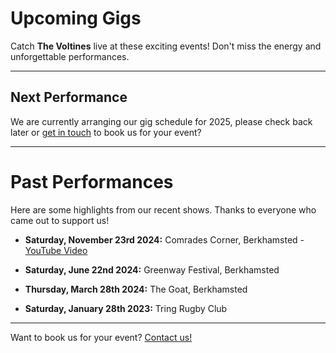 # Upcoming Gigs

Catch **The Voltines** live at these exciting events! Don't miss the energy and unforgettable performances.

---

## Next Performance

We are currently arranging our gig schedule for 2025, please check back later or [get in touch](contact.html) to book us for your event? 

---

# Past Performances

Here are some highlights from our recent shows. Thanks to everyone who came out to support us!

- **Saturday, November 23rd 2024:** Comrades Corner, Berkhamsted - [YouTube Video](https://www.youtube.com/playlist?list=PLw5R-srekOnHNYEg2qVXjqzlteNRqiKa8)
 
- **Saturday, June 22nd 2024:** Greenway Festival, Berkhamsted

- **Thursday, March 28th 2024:** The Goat, Berkhamsted

- **Saturday, January 28th 2023:** Tring Rugby Club

---

Want to book us for your event? [Contact us!](contact.html)
